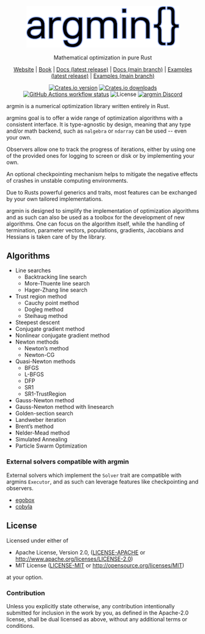<p align="center">
  <img
    width="400"
    src="https://raw.githubusercontent.com/argmin-rs/argmin/main/media/logo.png"
  />
</p>
<p align="center">
    Mathematical optimization in pure Rust
</p>

<p align="center">
  <a href="https://argmin-rs.org">Website</a>
  |
  <a href="https://argmin-rs.org/book/">Book</a>
  |
  <a href="https://docs.rs/argmin">Docs (latest release)</a>
  |
  <a href="https://argmin-rs.github.io/argmin/argmin/">Docs (main branch)</a>
  |
  <a href="https://github.com/argmin-rs/argmin/tree/argmin-v0.9.0/argmin/examples">Examples (latest release)</a>
  |
  <a href="https://github.com/argmin-rs/argmin/tree/main/argmin/examples">Examples (main branch)</a>
</p>

<p align="center">
<!--
  <a href="https://argmin-rs.org"
    ><img
      src="https://img.shields.io/website?down_message=offline&style=flat-square&up_message=argmin-rs.org&url=http%3A%2F%2Fargmin-rs.org"
      alt="Website"
  /></a>
  <a href="https://argmin-rs.org/book/"
    ><img
      src="https://img.shields.io/website?label=book&style=flat-square&url=http%3A%2F%2Fargmin-rs.org%2Fbook%2F"
      alt="Website"
  /></a>
--!>
  <a href="https://crates.io/crates/argmin"
    ><img
      src="https://img.shields.io/crates/v/argmin?style=flat-square"
      alt="Crates.io version"
  /></a>
<!--
  <a href="https://docs.rs/argmin"
    ><img
      src="https://img.shields.io/docsrs/argmin?style=flat-square&label=docs.rs"
      alt="Documentation of latest release"
  /></a>
  <a href="https://argmin-rs.github.io/argmin/argmin/"
    ><img
      src="https://img.shields.io/docsrs/argmin?style=flat-square&label=docs main branch"
      alt="Documentation of main branch"
  /></a>
--!>
  <a href="https://crates.io/crates/argmin"
    ><img
      src="https://img.shields.io/crates/d/argmin?style=flat-square"
      alt="Crates.io downloads"
  /></a>
  <a href="https://github.com/argmin-rs/argmin/actions"
    ><img
      src="https://img.shields.io/github/actions/workflow/status/argmin-rs/argmin/ci.yml?branch=main&label=argmin CI&style=flat-square"
      alt="GitHub Actions workflow status"
  /></a>
  <img
    src="https://img.shields.io/crates/l/argmin?style=flat-square"
    alt="License"
  />
  <a href="https://discord.gg/fYB8AwxxMW"
    ><img
      src="https://img.shields.io/discord/1189119565335109683?style=flat-square&label=argmin%20Discord"
      alt="argmin Discord"
  /></a>
</p>


argmin is a numerical optimization library written entirely in Rust.

argmins goal is to offer a wide range of optimization algorithms with a consistent interface.
It is type-agnostic by design, meaning that any type and/or math backend, such as `nalgebra` or `ndarray` can be used -- even your own.

Observers allow one to track the progress of iterations, either by using one of the provided ones for logging to screen or disk or by implementing your own.

An optional checkpointing mechanism helps to mitigate the negative effects of crashes in unstable computing environments.

Due to Rusts powerful generics and traits, most features can be exchanged by your own tailored implementations.

argmin is designed to simplify the implementation of optimization algorithms and as such can also be used as a toolbox for the development of new algorithms. One can focus on the algorithm itself, while the handling of termination, parameter vectors, populations, gradients, Jacobians and Hessians is taken care of by the library.


## Algorithms

- Line searches
  - Backtracking line search
  - More-Thuente line search
  - Hager-Zhang line search
- Trust region method
  - Cauchy point method
  - Dogleg method
  - Steihaug method
- Steepest descent
- Conjugate gradient method
- Nonlinear conjugate gradient method
- Newton methods
  - Newton’s method
  - Newton-CG
- Quasi-Newton methods
  - BFGS
  - L-BFGS
  - DFP
  - SR1
  - SR1-TrustRegion
- Gauss-Newton method
- Gauss-Newton method with linesearch
- Golden-section search
- Landweber iteration
- Brent’s method
- Nelder-Mead method
- Simulated Annealing
- Particle Swarm Optimization

### External solvers compatible with argmin

External solvers which implement the `Solver` trait are compatible with argmins `Executor`, 
and as such can leverage features like checkpointing and observers. 

- [egobox](https://crates.io/crates/egobox-ego)
- [cobyla](https://crates.io/crates/cobyla)


## License

Licensed under either of

 - Apache License, Version 2.0, ([LICENSE-APACHE](https://github.com/argmin-rs/argmin/blob/main/LICENSE-APACHE) or <http://www.apache.org/licenses/LICENSE-2.0>)
 - MIT License ([LICENSE-MIT](https://github.com/argmin-rs/argmin/blob/main/LICENSE-MIT) or <http://opensource.org/licenses/MIT>)

at your option.


### Contribution

Unless you explicitly state otherwise, any contribution intentionally submitted for inclusion in the work by you, as defined in the Apache-2.0 license, shall be dual licensed as above, without any additional terms or conditions.
